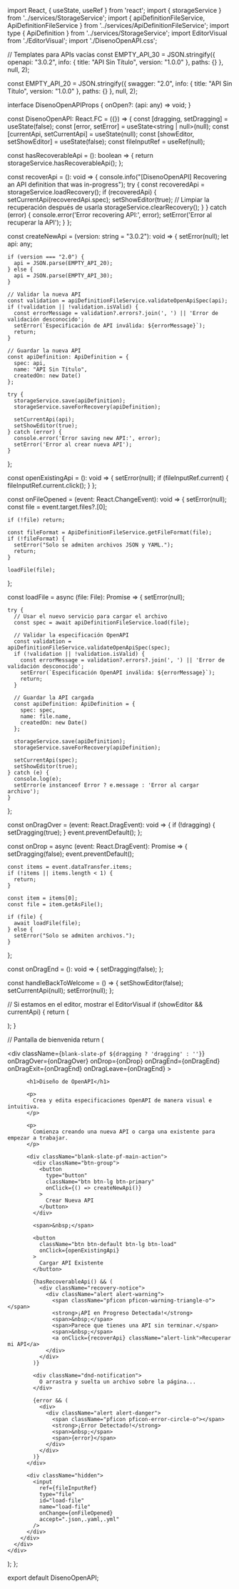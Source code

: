 import React, { useState, useRef } from 'react';
import { storageService } from '../services/StorageService';
import { apiDefinitionFileService, ApiDefinitionFileService } from '../services/ApiDefinitionFileService';
import type { ApiDefinition } from '../services/StorageService';
import EditorVisual from './EditorVisual';
import './DisenoOpenAPI.css';

// Templates para APIs vacías
const EMPTY_API_30 = JSON.stringify({
  openapi: "3.0.2",
  info: {
    title: "API Sin Título",
    version: "1.0.0"
  },
  paths: {}
}, null, 2);

const EMPTY_API_20 = JSON.stringify({
  swagger: "2.0",
  info: {
    title: "API Sin Título",
    version: "1.0.0"
  },
  paths: {}
}, null, 2);

interface DisenoOpenAPIProps {
  onOpen?: (api: any) => void;
}

const DisenoOpenAPI: React.FC<DisenoOpenAPIProps> = ({}) => {
  const [dragging, setDragging] = useState(false);
  const [error, setError] = useState<string | null>(null);
  const [currentApi, setCurrentApi] = useState<any>(null);
  const [showEditor, setShowEditor] = useState(false);
  const fileInputRef = useRef<HTMLInputElement>(null);

  const hasRecoverableApi = (): boolean => {
    return storageService.hasRecoverableApi();
  };

  const recoverApi = (): void => {
    console.info("[DisenoOpenAPI] Recovering an API definition that was in-progress");
    try {
      const recoveredApi = storageService.loadRecovery();
      if (recoveredApi) {
        setCurrentApi(recoveredApi.spec);
        setShowEditor(true);
        // Limpiar la recuperación después de usarla
        storageService.clearRecovery();
      }
    } catch (error) {
      console.error('Error recovering API:', error);
      setError('Error al recuperar la API');
    }
  };

  const createNewApi = (version: string = "3.0.2"): void => {
    setError(null);
    let api: any;
    
    if (version === "2.0") {
      api = JSON.parse(EMPTY_API_20);
    } else {
      api = JSON.parse(EMPTY_API_30);
    }
    
    // Validar la nueva API
    const validation = apiDefinitionFileService.validateOpenApiSpec(api);
    if (!validation || !validation.isValid) {
      const errorMessage = validation?.errors?.join(', ') || 'Error de validación desconocido';
      setError(`Especificación de API inválida: ${errorMessage}`);
      return;
    }
    
    // Guardar la nueva API
    const apiDefinition: ApiDefinition = {
      spec: api,
      name: "API Sin Título",
      createdOn: new Date()
    };
    
    try {
      storageService.save(apiDefinition);
      storageService.saveForRecovery(apiDefinition);
      
      setCurrentApi(api);
      setShowEditor(true);
    } catch (error) {
      console.error('Error saving new API:', error);
      setError('Error al crear nueva API');
    }
  };

  const openExistingApi = (): void => {
    setError(null);
    if (fileInputRef.current) {
      fileInputRef.current.click();
    }
  };

  const onFileOpened = (event: React.ChangeEvent<HTMLInputElement>): void => {
    setError(null);
    const file = event.target.files?.[0];
    
    if (!file) return;

    const fileFormat = ApiDefinitionFileService.getFileFormat(file);
    if (!fileFormat) {
      setError("Solo se admiten archivos JSON y YAML.");
      return;
    }

    loadFile(file);
  };

  const loadFile = async (file: File): Promise<void> => {
    setError(null);
    
    try {
      // Usar el nuevo servicio para cargar el archivo
      const spec = await apiDefinitionFileService.load(file);
      
      // Validar la especificación OpenAPI
      const validation = apiDefinitionFileService.validateOpenApiSpec(spec);
      if (!validation || !validation.isValid) {
        const errorMessage = validation?.errors?.join(', ') || 'Error de validación desconocido';
        setError(`Especificación OpenAPI inválida: ${errorMessage}`);
        return;
      }
      
      // Guardar la API cargada
      const apiDefinition: ApiDefinition = {
        spec: spec,
        name: file.name,
        createdOn: new Date()
      };
      
      storageService.save(apiDefinition);
      storageService.saveForRecovery(apiDefinition);
      
      setCurrentApi(spec);
      setShowEditor(true);
    } catch (e) {
      console.log(e);
      setError(e instanceof Error ? e.message : 'Error al cargar archivo');
    }
  };

  const onDragOver = (event: React.DragEvent): void => {
    if (!dragging) {
      setDragging(true);
    }
    event.preventDefault();
  };

  const onDrop = async (event: React.DragEvent): Promise<void> => {
    setDragging(false);
    event.preventDefault();

    const items = event.dataTransfer.items;
    if (!items || items.length < 1) {
      return;
    }

    const item = items[0];
    const file = item.getAsFile();

    if (file) {
      await loadFile(file);
    } else {
      setError("Solo se admiten archivos.");
    }
  };

  const onDragEnd = (): void => {
    setDragging(false);
  };

  const handleBackToWelcome = () => {
    setShowEditor(false);
    setCurrentApi(null);
    setError(null);
  };

  // Si estamos en el editor, mostrar el EditorVisual
  if (showEditor && currentApi) {
    return (
      <div className="diseno-openapi-content">
        <div className="diseno-openapi-inner editor-mode">
          <EditorVisual initialApi={currentApi} onBack={handleBackToWelcome} />
        </div>
      </div>
    );
  }

  // Pantalla de bienvenida
  return (
    <div className="diseno-openapi-content">
      <div className="diseno-openapi-inner">
        <div 
          className={`blank-slate-pf ${dragging ? 'dragging' : ''}`}
          onDragOver={onDragOver}
          onDrop={onDrop}
          onDragEnd={onDragEnd}
          onDragExit={onDragEnd}
          onDragLeave={onDragEnd}
        >
          <div className="blank-slate-pf-icon">
            <span className="pficon pficon-add-circle-o"></span>
          </div>
          
          <h1>Diseño de OpenAPI</h1>
          
          <p>
            Crea y edita especificaciones OpenAPI de manera visual e intuitiva. 
          </p>
          
          <p>
            Comienza creando una nueva API o carga una existente para empezar a trabajar.
          </p>
          
          <div className="blank-slate-pf-main-action">
            <div className="btn-group">
              <button 
                type="button" 
                className="btn btn-lg btn-primary" 
                onClick={() => createNewApi()}
              >
                Crear Nueva API
              </button>
            </div>
            
            <span>&nbsp;</span>
            
            <button 
              className="btn btn-default btn-lg btn-load" 
              onClick={openExistingApi}
            >
              Cargar API Existente
            </button>

            {hasRecoverableApi() && (
              <div className="recovery-notice">
                <div className="alert alert-warning">
                  <span className="pficon pficon-warning-triangle-o"></span>
                  <strong>¡API en Progreso Detectada!</strong>
                  <span>&nbsp;</span>
                  <span>Parece que tienes una API sin terminar.</span>
                  <span>&nbsp;</span>
                  <a onClick={recoverApi} className="alert-link">Recuperar mi API</a>
                </div>
              </div>
            )}

            <div className="dnd-notification">
              O arrastra y suelta un archivo sobre la página...
            </div>
            
            {error && (
              <div>
                <div className="alert alert-danger">
                  <span className="pficon pficon-error-circle-o"></span>
                  <strong>¡Error Detectado!</strong>
                  <span>&nbsp;</span>
                  <span>{error}</span>
                </div>
              </div>
            )}
          </div>
          
          <div className="hidden">
            <input 
              ref={fileInputRef}
              type="file" 
              id="load-file" 
              name="load-file" 
              onChange={onFileOpened}
              accept=".json,.yaml,.yml"
            />
          </div>
        </div>
      </div>
    </div>
  );
};

export default DisenoOpenAPI; 
